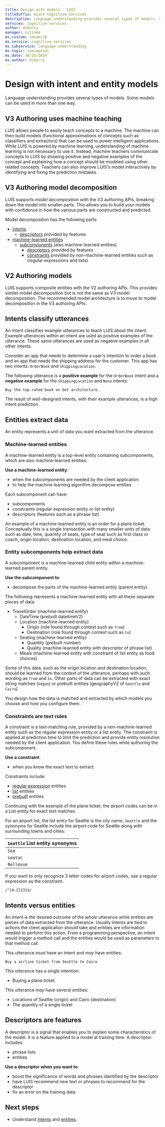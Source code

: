 ```yaml
---
title: Design with models - LUIS
titleSuffix: Azure Cognitive Services
description: Language understanding provides several types of models. Some models can be used in more than one way. 
services: cognitive-services
author: diberry
manager: nitinme
ms.custom: seodec18
ms.service: cognitive-services
ms.subservice: language-understanding
ms.topic: conceptual
ms.date: 10/25/2019
ms.author: diberry
---
```


# Design with intent and entity models 

Language understanding provides several types of models. Some models can be used in more than one way. 

## V3 Authoring uses machine teaching

LUIS allows people to easily teach concepts to a machine. The machine can then build models (functional approximations of concepts such as classifiers and extractors) that can be used to power intelligent applications. While LUIS is powered by machine learning, understanding of machine learning is not necessary to use it. Instead, machine teachers communicate concepts to LUIS by showing positive and negative examples of the concept and explaining how a concept should be modeled using other related concepts. Teachers can also improve LUIS's model interactively by identifying and fixing the prediction mistakes. 

## V3 Authoring model decomposition

LUIS supports _model decomposition_ with the V3 authoring APIs, breaking down the model into smaller parts. This allows you to build your models with confidence in how the various parts are constructed and predicted.

Model decomposition has the following parts:

* [intents](#intents-classify-utterances)
    * [descriptors](#descriptors-are-features) provided by features
* [machine-learned entities](#machine-learned-entities)
    * [subcomponents](#entity-subcomponents-help-extract-data) (also machine-learned entities)
        * [descriptors](#descriptors-are-features) provided by features 
        * [constraints](#constraints-are-text-rules) provided by non-machine-learned entities such as (regular expressions and lists)

## V2 Authoring models

LUIS supports composite entities with the V2 authoring APIs. This provides similar model decomposition but is not the same as V3 model decomposition. The recommended model architecture is to move to model decomposition in the V3 authoring APIs. 

## Intents classify utterances

An intent classifies example utterances to teach LUIS about the intent. Example utterances within an intent are used as positive examples of the utterance. These same utterances are used as negative examples in all other intents.

Consider an app that needs to determine a user's intention to order a book and an app that needs the shipping address for the customer. This app has two intents: `OrderBook` and `ShippingLocation`.

The following utterance is a **positive example** for the `OrderBook` intent and a **negative example** for the `ShippingLocation` and `None` intents: 

`Buy the top-rated book on bot architecture.`

The result of well-designed intents, with their example utterances, is a high intent prediction. 

## Entities extract data

An entity represents a unit of data you want extracted from the utterance. 

### Machine-learned entities

A machine-learned entity is a top-level entity containing subcomponents, which are also machine-learned entities. 

**Use a machine-learned entity**:

* when the subcomponents are needed by the client application
* to help the machine learning algorithm decompose entities

Each subcomponent can have:

* subcomponents
* constraints (regular expression entity or list entity)
* descriptors (features such as a phrase list) 

An example of a machine-learned entity is an order for a plane ticket. Conceptually this is a single transaction with many smaller units of data such as date, time, quantity of seats, type of seat such as first class or coach, origin location, destination location, and meal choice.


### Entity subcomponents help extract data

A subcomponent is a machine-learned child entity within a machine-learned parent entity. 

**Use the subcomponent to**:

* decompose the parts of the machine-learned entity (parent entity).

The following represents a machine-learned entity with all these separate pieces of data:

* TravelOrder (machine-learned entity)
    * DateTime (prebuilt datetimeV2)
    * Location (machine-learned entity)
        * Origin (role found through context such as `from`)
        * Destination (role found through context such as `to`)
    * Seating (machine-learned entity)
        * Quantity (prebuilt number)
        * Quality (machine-learned entity with descriptor of phrase list)
    * Meals (machine-learned entity with constraint of list entity as food choices)

Some of this data, such as the origin location and destination location, should be learned from the context of the utterance, perhaps with such wording as `from` and `to`. Other parts of data can be extracted with exact string matches (`Vegan`) or prebuilt entities (geographyV2 of `Seattle` and `Cairo`). 

You design how the data is matched and extracted by which models you choose and how you configure them.

### Constraints are text rules

A constraint is a text-matching rule, provided by a non-machine-learned entity such as the regular expression entity or a list entity. The constraint is applied at prediction time to limit the prediction and provide entity resolution needed by the client application. You define these rules while authoring the subcomponent. 

**Use a constraint**:
* when you know the exact text to extract.

Constraints include:

* [regular expression](reference-entity-regular-expression.md) entities
* [list](reference-entity-list.md) entities 
* [prebuilt](luis-reference-prebuilt-entities.md) entities

Continuing with the example of the plane ticket, the airport codes can be in a List entity for exact text matches. 

For an airport list, the list entry for Seattle is the city name, `Seattle` and the synonyms for Seattle include the airport code for Seattle along with surrounding towns and cities:

|`Seattle` List entity synonyms|
|--|
|`Sea`|
|`seatac`|
|`Bellevue`|

If you want to only recognize 3 letter codes for airport codes, use a regular expression as the constraint. 

`/^[A-Z]{3}$/`

## Intents versus entities

An intent is the desired outcome of the _whole_ utterance while entities are pieces of data extracted from the utterance. Usually intents are tied to actions the client application should take and entities are information needed to perform this action. From a programming perspective, an intent would trigger a method call and the entities would be used as parameters to that method call.

This utterance _must_ have an intent and _may_ have entities:

`Buy a airline ticket from Seattle to Cairo`

This utterance has a single intention:

* Buying a plane ticket

This utterance _may_ have several entities:

* Locations of Seattle (origin) and Cairo (destination)
* The quantity of a single ticket

## Descriptors are features

A descriptor is a signal that enables you to explain some characteristics of the model. It is a feature applied to a model at training time. A descriptor includes:

* phrase lists
* entities 

**Use a descriptor when you want to**:

* boost the significance of words and phrases identified by the descriptor
* have LUIS recommend new text or phrases to recommend for the descriptor
* fix an error on the training data

## Next steps

* Understand [intents](luis-concept-intent.md) and [entities](luis-concept-entity-types.md). 
